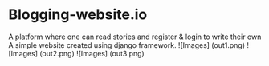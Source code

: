 # Blogging-website.io
A platform where one can read stories and register &amp; login to write their own
A simple website created using django framework. 
![Images] (out1.png)
![Images] (out2.png)
![Images] (out3.png)
